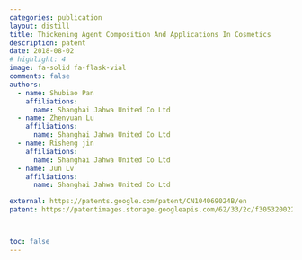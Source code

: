 ```yaml
---
categories: publication
layout: distill
title: Thickening Agent Composition And Applications In Cosmetics
description: patent
date: 2018-08-02
# highlight: 4
image: fa-solid fa-flask-vial
comments: false
authors:
  - name: Shubiao Pan
    affiliations:
      name: Shanghai Jahwa United Co Ltd
  - name: Zhenyuan Lu
    affiliations:
      name: Shanghai Jahwa United Co Ltd
  - name: Risheng jin
    affiliations:
      name: Shanghai Jahwa United Co Ltd
  - name: Jun Lv
    affiliations:
      name: Shanghai Jahwa United Co Ltd

external: https://patents.google.com/patent/CN104069024B/en
patent: https://patentimages.storage.googleapis.com/62/33/2c/f30532002200d2/CN104069024B.pdf



toc: false
---
```

